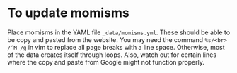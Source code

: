 # To update momisms

Place momisms in the YAML file ```_data/momisms.yml```. These should be able to be copy and pasted from the website. You may need the command ```%s/<br> /^M /g``` in vim to replace all page breaks with a line space. Otherwise, most of the data creates itself through loops. Also, watch out for certain lines where the copy and paste from Google might not function properly.
